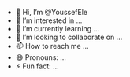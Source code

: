 - 👋 Hi, I’m @YoussefEle
- 👀 I’m interested in ...
- 🌱 I’m currently learning ...
- 💞️ I’m looking to collaborate on ...
- 📫 How to reach me ...
- 😄 Pronouns: ...
- ⚡ Fun fact: ...

<!---
YoussefEle/YoussefEle is a ✨ special ✨ repository because its `README.md` (this file) appears on your GitHub profile.
You can click the Preview link to take a look at your changes.
--->
